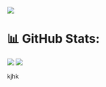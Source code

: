 ![](https://i.ibb.co/5WfTvGT/Purple-Modern-Digital-Marketing-Banner.jpg)


# 📊 GitHub Stats:
![](http://github-profile-summary-cards.vercel.app/api/cards/repos-per-language?username=Kader517777&theme=nord_bright&exclude={exclude})
![](http://github-profile-summary-cards.vercel.app/api/cards/repos-per-language?username=Kader517777&theme=nord_bright&exclude={exclude})<br/>






<!-- Proudly created with GPRM ( https://gprm.itsvg.in ) -->
kjhk

